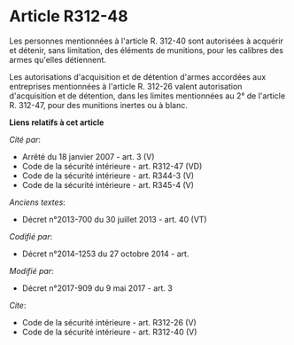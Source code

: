 # Article R312-48

Les personnes mentionnées à l'article R. 312-40 sont autorisées à acquérir et détenir, sans limitation, des éléments de
munitions, pour les calibres des armes qu'elles détiennent. 

Les autorisations d'acquisition et de détention d'armes accordées aux entreprises mentionnées à l'article R. 312-26 valent
autorisation d'acquisition et de détention, dans les limites mentionnées au 2° de l'article R. 312-47, pour des munitions
inertes ou à blanc.

**Liens relatifs à cet article**

_Cité par_:

  - Arrêté du 18 janvier 2007 - art. 3 (V)
  - Code de la sécurité intérieure - art. R312-47 (VD)
  - Code de la sécurité intérieure - art. R344-3 (V)
  - Code de la sécurité intérieure - art. R345-4 (V)

_Anciens textes_:

  - Décret n°2013-700 du 30 juillet 2013 - art. 40 (VT)

_Codifié par_:

  - Décret n°2014-1253 du 27 octobre 2014 - art.

_Modifié par_:

  - Décret n°2017-909 du 9 mai 2017 - art. 3

_Cite_:

  - Code de la sécurité intérieure - art. R312-26 (V)
  - Code de la sécurité intérieure - art. R312-40 (V)
